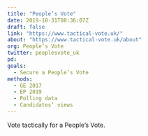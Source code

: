 ```yaml
---
title: "People’s Vote"
date: 2019-10-31T08:36:07Z
draft: false
link: "https://www.tactical-vote.uk/"
about: "https://www.tactical-vote.uk/about"
org: People’s Vote
twitter: peoplesvote_uk
pd:
goals:
  - Secure a People’s Vote
methods:
  - GE 2017
  - EP 2019
  - Polling data
  - Candidates’ views
---
```


Vote tactically for a People’s Vote.

<!--more-->
